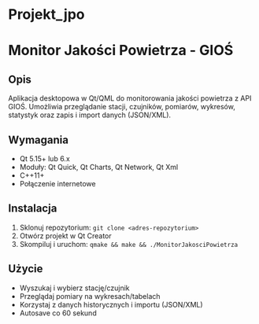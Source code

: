 # Projekt_jpo
# Monitor Jakości Powietrza - GIOŚ

## Opis
Aplikacja desktopowa w Qt/QML do monitorowania jakości powietrza z API GIOŚ. Umożliwia przeglądanie stacji, czujników, pomiarów, wykresów, statystyk oraz zapis i import danych (JSON/XML).

## Wymagania
- Qt 5.15+ lub 6.x
- Moduły: Qt Quick, Qt Charts, Qt Network, Qt Xml
- C++11+
- Połączenie internetowe

## Instalacja
1. Sklonuj repozytorium: `git clone <adres-repozytorium>`
2. Otwórz projekt w Qt Creator
3. Skompiluj i uruchom: `qmake && make && ./MonitorJakosciPowietrza`

## Użycie
- Wyszukaj i wybierz stację/czujnik
- Przeglądaj pomiary na wykresach/tabelach
- Korzystaj z danych historycznych i importu (JSON/XML)
- Autosave co 60 sekund
